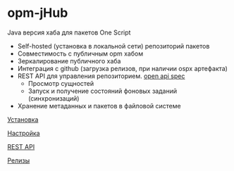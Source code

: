 # opm-jHub

Java версия хаба для пакетов One Script

* Self-hosted (установка в локальной сети) репозиторий пакетов
* Совместимость с публичным opm хабом
* Зеркалирование публичного хаба
* Интеграция с github (загрузка релизов, при наличии ospx артефакта)
* REST API для управления репозиторием. [open api spec](./swagger/index.html)
  * Просмотр сущностей
  * Запуск и получение состояний фоновых заданий (синхронизаций)
* Хранение метаданных и пакетов в файловой системе

[Установка](./install.md)

[Настройка](./install.md)

[REST API](./install.md)

[Релизы](./release-notes/index.md)